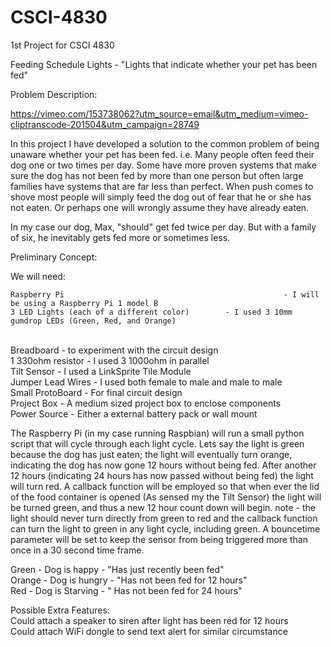 # CSCI-4830
1st Project for CSCI 4830

Feeding Schedule Lights - "Lights that indicate whether your pet has been fed"

Problem Description:

https://vimeo.com/153738062?utm_source=email&utm_medium=vimeo-cliptranscode-201504&utm_campaign=28749

In this project I have developed a solution to the common problem of being unaware whether your pet has been fed.
i.e. Many people often feed their dog one or two times per day. Some have more proven systems that make sure the dog has not been fed by more than one person but often large families have systems that are far less than perfect. When push comes to shove most people will simply feed the dog out of fear that he or she has not eaten. Or perhaps one will wrongly assume they have already eaten.

In my case our dog, Max, "should" get fed twice per day. But with a family of six, he inevitably gets fed more or sometimes less. 

Preliminary Concept:

   We will need:

    Raspberry Pi                                                 - I will be using a Raspberry Pi 1 model B 
    3 LED Lights (each of a different color)        - I used 3 10mm gumdrop LEDs (Green, Red, and Orange) 
   <br /> Breadboard                                                   - to experiment with the circuit design
   <br />1 330ohm resistor                                         - I used 3 1000ohm in parallel 
   <br />Tilt Sensor                                                     - I used a LinkSprite Tile Module 
   <br /> Jumper Lead Wires                                       - I used both female to male and male to male 
   <br /> Small ProtoBoard                                          - For final circuit design 
   <br /> Project Box                                                    - A medium sized project box to enclose components 
   <br /> Power Source                                                - Either a external battery pack or wall mount 
   
   The Raspberry Pi (in my case running Raspbian) will run a small python script that will cycle through each light cycle. Lets say the light is green because the dog 
   has just eaten; the light will eventually turn orange, indicating the dog has now gone 12 hours without being fed. After another 12 hours (indicating 24 hours has 
   now passed without being fed) the light will turn red. A callback function will be employed so that when ever the lid of the food container is opened (As sensed my
   the Tilt Sensor) the light will be turned green, and thus a new 12 hour count down will begin. note - the light should never turn directly from green to red and the 
   callback function can turn the light to green in any light cycle, including green. A bouncetime parameter will be set to keep the sensor from being triggered more than
   once in a 30 second time frame.
  
   Green - Dog is happy - "Has just recently been fed"
   <br /> Orange - Dog is hungry - "Has not been fed for 12 hours"
   <br /> Red - Dog is Starving - " Has not been fed for 24 hours"

Possible Extra Features:
   <br /> Could attach a speaker to siren after light has been red for 12 hours
   <br /> Could attach WiFi dongle to send text alert for similar circumstance
   